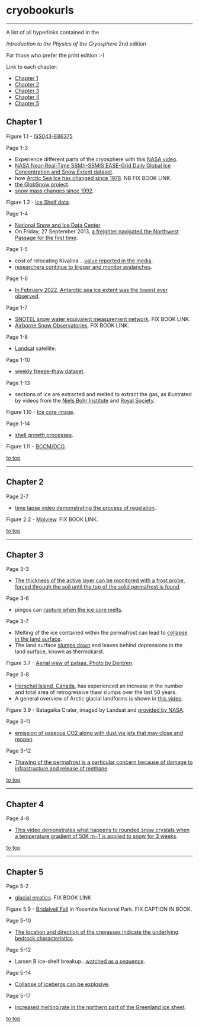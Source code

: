# cryobookurls

------------------------------------------

A list of all hyperlinks contained in the

*Introduction to the Physics of the Cryosphere* 2nd edition

For those who prefer the print edition :-)

Link to each chapter:
- [Chapter 1](#chapter-1)
- [Chapter 2](#chapter-2)
- [Chapter 3](#chapter-3)
- [Chapter 4](#chapter-4)
- [Chapter 5](#chapter-5)



## Chapter 1

Figure 1.1 - [ISS043-E86375](https://earthobservatory.nasa.gov/images/85855/scandinavia-at-night)

Page 1-3
* Experience different parts of the cryosphere with this [NASA video](https://www.youtube.com/watch?v=SV3XgJB1Ck4).
* [NASA Near-Real-Time SSM/I-SSMIS EASE-Grid Daily Global Ice Concentration and Snow Extent dataset](https://nsidc.org/data/nise/versions/5).
* how [Arctic Sea Ice has changed since 1978](https://www.youtube.com/watch?v=hlVXOC6a3ME). NB FIX BOOK LINK.
* [the GlobSnow project](https://www.globsnow.info/).
* [snow mass changes since 1992](https://www.youtube.com/watch?v=-kOZS7B09o4).


Figure 1.2 - [Ice Shelf data](http://www.naturalearthdata.com/downloads/10m-physical-vectors/10m-antarctic-ice-shelves/).

Page 1-4
* [National Snow and Ice Data Center](https://nsidc.org/data/nise)
* On Friday, 27 September 2013, [a freighter navigated the Northwest Passage for the first time](https://www.reuters.com/article/us-shipping-coal-arctic-idUSBRE98Q0K720130927).

Page 1-5
* cost of relocating Kivalina ...[value reported in the media](https://www.bbc.co.uk/news/magazine-23346370).
* [researchers continue to trigger and monitor avalanches](https://www.youtube.com/watch?v=CU2ghVV8sE0).

Page 1-6
* [In February 2022, Antarctic sea ice extent was the lowest ever observed](https://earthobservatory.nasa.gov/images/149627/antarctic-sea-ice-reaches-record-low).
 
Page 1-7
* [SNOTEL snow water equivalent measurement network](https://en.wikipedia.org/wiki/SNOTEL). FIX BOOK LINK.
* [Airborne Snow Observatories](https://www.airbornesnowobservatories.com/). FIX BOOK LINK.

Page 1-8
* [Landsat](https://landsat.gsfc.nasa.gov/) satellite.

Page 1-10
* [weekly freeze-thaw dataset](https://nsidc.org/data/aq3_ft/versions/5).

Page 1-13
* sections of ice are extracted and melted to extract the gas, as illustrated by videos from the [Niels Bohr Institute](https://www.youtube.com/watch?v=NbDU83wzzVY) and [Royal Society](https://www.youtube.com/watch?v=K6ckJBER6bU).

Figure 1.10 - [Ice core image](https://www.flickr.com/photos/oregonstateuniversity/45690255762).

Page 1-14
* [shell growth processes](https://en.wikipedia.org/wiki/Sclerochronology).

Figure 1.11 - [BCCM/DCG](https://bccm.belspo.be/about-us/bccm-dcg).

[to top](#cryobookurls)

------------------------------------------

## Chapter 2

Page 2-7
* [time lapse video demonstrating the process of regelation](https://www.youtube.com/watch?v=gM3zP72-rJE).

Figure 2.2 - [Molview](https://molview.orghttps://molview.org). FIX BOOK LINK.

[to top](#cryobookurls)

------------------------------------------

## Chapter 3

Page 3-3
* [The thickness of the active layer can be monitored with a frost probe, forced through the soil until the top of the solid permafrost is found](https://www.youtube.com/watch?v=OfDXWyeEHl4).

Page 3-6
* pingos can [rupture when the ice core melts](https://www.youtube.com/watch?v=4_mVhXYc7W4).

Page 3-7
* Melting of the ice contained within the permafrost can lead to [collapse in the land surface](https://www.youtube.com/watch?v=mlnIxW02agI).
* The land surface [slumps down](https://www.youtube.com/watch?v=CVKsZhrsAec) and leaves behind depressions in the land surface, known as thermokarst.

Figure 3.7 - [Aerial view of palsas. Photo by Dentren](https://commons.wikimedia.org/wiki/File:Palsaaerialview.jpg).

Page 3-8
* [Herschel Island, Canada](https://www.youtube.com/watch?v=4ncJLCaIGEg), has experienced an increase in the number and total area of retrogressive thaw slumps over the last 50 years.
* A general overview of Arctic glacial landforms is shown in [this video](https://www.youtube.com/watch?v=R7ocQPPbM98).

Figure 3.9 - Batagaika Crater, imaged by Landsat and [provided by NASA](https://earthobservatory.nasa.gov/images/90104/batagaika-crater-expands).

Page 3-11
* [emission of gaseous CO2 along with dust via jets that may close and reopen](http://www.uahirise.org/media/clips/ESP_073471_0950_1080.mp4)

Page 3-12
* [Thawing of the permafrost is a particular concern because of damage to infrastructure and release of methane](https://www.youtube.com/watch?v=O0OzT-nhPNg). 

[to top](#cryobookurls)


------------------------------------------

## Chapter 4

Page 4-8
* [This video demonstrates what happens to rounded snow crystals when a temperature gradient of 50K m−1 is applied to snow for 3 weeks](https://www.youtube.com/watch?v=Eee3en_3bKE).

[to top](#cryobookurls)

------------------------------------------

## Chapter 5

Page 5-2
* [glacial erratics](https://en.wikipedia.org/wiki/Glacial_erratic). FIX BOOK LINK

Figure 5.9 - [Bridalveil Fall](https://commons.wikimedia.org/wiki/File:Closeup_of_Bridalveil_Fall_seen_from_Tunnel_View_in_Yosemite_NP.JPG)  in Yosemite National Park. FIX CAPTION IN BOOK.

Page 5-10
* [The location and direction of the crevasses indicate the underlying bedrock characteristics](https://blogs.agu.org/fromaglaciersperspective/2019/09/12/glacier-crevasses-as-a-learning-tool/).

Page 5-12
* Larsen B ice-shelf breakup...[watched as a sequence](https://www.youtube.com/watch?v=zIcLuiTt4f4).
 
Page 5-14
* [Collapse of icebergs can be explosive](https://www.youtube.com/watch?v=aES6WC0CDnI).

Page 5-17
* [increased melting rate in the northern part of the Greenland ice sheet](https://www.cbsnews.com/news/greenland-ice-sheet-loses-its-last-grip/).

[to top](#cryobookurls)
